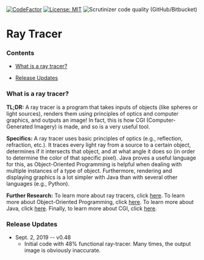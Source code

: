 [![CodeFactor](https://www.codefactor.io/repository/github/0xmmalik/raytracing/badge)](https://www.codefactor.io/repository/github/0xmmalik/raytracing)
[![License: MIT](https://img.shields.io/badge/License-MIT-blue.svg)](https://opensource.org/licenses/MIT)
![Scrutinizer code quality (GitHub/Bitbucket)](https://img.shields.io/scrutinizer/quality/g/0xmmalik/raytracing/master)

# Ray Tracer

### Contents


- [What is a ray tracer?](#what-is-a-ray-tracer)

- [Release Updates](#release-updates)

### What is a ray tracer?

**TL;DR:** A ray tracer is a program that takes inputs of objects (like spheres or light sources), renders them using principles of optics and computer graphics, and outputs an image! In fact, this is how CGI (Computer-Generated Imagery) is made, and so is a very useful tool.

**Specifics:** A ray tracer uses basic principles of optics (e.g., reflection, refraction, etc.). It traces every light ray from a source to a certain object, determines if it intersects that object, and at what angle it does so (in order to determine the color of that specific pixel). Java proves a useful language for this, as Object-Oriented Programming is helpful when dealing with multiple instances of a type of object. Furthermore, rendering and displaying graphics is a lot simpler with Java than with several other languages (e.g., Python). 

**Further Research:** To learn more about ray tracers, click [here](https://en.wikipedia.org/wiki/Ray_tracing_(graphics)). To learn more about Object-Oriented Programming, click [here](https://en.wikipedia.org/wiki/Object-oriented_programming). To learn more about Java, click [here](https://en.wikipedia.org/wiki/Java_(programming_language)). Finally, to learn more about CGI, click [here](https://en.wikipedia.org/wiki/Computer-generated_imagery).

### Release Updates

* Sept. 2, 2019 -- v0.48
	* Initial code with 48% functional ray-tracer. Many times, the output image is obviously inaccurate.

